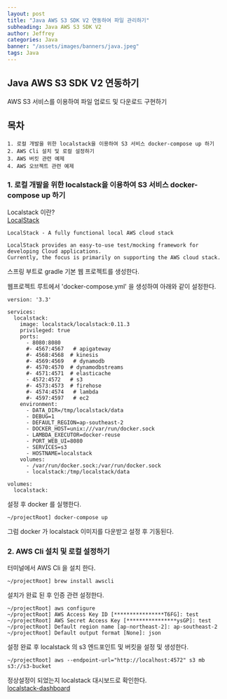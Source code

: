 ```yaml
---
layout: post
title: "Java AWS S3 SDK V2 연동하여 파일 관리하기"
subheading: Java AWS S3 SDK V2
author: Jeffrey
categories: Java
banner: "/assets/images/banners/java.jpeg"
tags: Java
---
```


## Java AWS S3 SDK V2 연동하기 

AWS S3 서비스를 이용하여 파일 업로드 및 다운로드 구현하기  

## 목차
    1. 로컬 개발을 위한 localstack을 이용하여 S3 서비스 docker-compose up 하기
    2. AWS Cli 설치 및 로컬 설정하기
    3. AWS 버킷 관련 예제
    4. AWS 오브젝트 관련 예제

### 1. 로컬 개발을 위한 localstack을 이용하여 S3 서비스 docker-compose up 하기

Localstack 이란?  
[LocalStack](https://github.com/localstack/localstack)
```
LocalStack - A fully functional local AWS cloud stack

LocalStack provides an easy-to-use test/mocking framework for developing Cloud applications.
Currently, the focus is primarily on supporting the AWS cloud stack.
```

스프링 부트로 gradle 기본 웹 프로젝트를 생성한다.

웹프로젝트 루트에서 'docker-compose.yml' 을 생성하여 아래와 같이 설정한다.  

```
version: '3.3'

services:
  localstack:
    image: localstack/localstack:0.11.3
    privileged: true
    ports:
      - 8080:8080
      #- 4567:4567   # apigateway
      #- 4568:4568  # kinesis
      #- 4569:4569   # dynamodb
      #- 4570:4570  # dynamodbstreams
      #- 4571:4571  # elasticache
      - 4572:4572   # s3
      #- 4573:4573  # firehose
      #- 4574:4574   # lambda
      #- 4597:4597   # ec2
    environment:
      - DATA_DIR=/tmp/localstack/data
      - DEBUG=1
      - DEFAULT_REGION=ap-southeast-2
      - DOCKER_HOST=unix:///var/run/docker.sock
      - LAMBDA_EXECUTOR=docker-reuse
      - PORT_WEB_UI=8080
      - SERVICES=s3
      - HOSTNAME=localstack
    volumes:
      - /var/run/docker.sock:/var/run/docker.sock
      - localstack:/tmp/localstack/data

volumes:
  localstack:
```
 
설정 후 docker 를 실행한다.    
```
~/projectRoot] docker-compose up
```

그럼 docker 가 localstack 이미지를 다운받고 설정 후 기동된다.  


### 2. AWS Cli 설치 및 로컬 설정하기

터미널에서 AWS Cli 을 설치 한다.  
```
~/projectRoot] brew install awscli
```

설치가 완료 된 후 인증 관련 설정한다.      
```
~/projectRoot] aws configure
~/projectRoot] AWS Access Key ID [****************T6FG]: test
~/projectRoot] AWS Secret Access Key [****************ysGP]: test
~/projectRoot] Default region name [ap-northeast-2]: ap-southeast-2
~/projectRoot] Default output format [None]: json
```

설정 완료 후 localstack 의 s3 엔드포인트 및 버킷을 설정 및 생성한다.     
```
~/projectRoot] aws --endpoint-url="http://localhost:4572" s3 mb s3://s3-bucket
```

정상설정이 되었는지 localstack 대시보드로 확인한다.  
[localstack-dashboard](http://localhost:8080/#!/infra)
